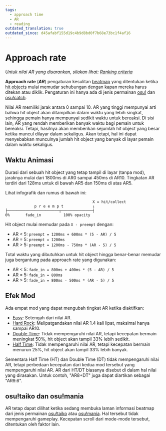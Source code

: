 ```yaml
---
tags:
  - approach time
  - AR
  - reading
outdated_translation: true
outdated_since: d45afabf155d19c4b9d8bd0f7b68e73bc1f4af16
---
```


# Approach rate

*Untuk nilai AR yang disarankan, silakan lihat: [Ranking criteria](/wiki/Ranking_criteria)*

**Approach rate** (***AR***) pengaturan kesulitan [beatmap](/wiki/Beatmap) yang ditentukan ketika [hit objects](/wiki/Gameplay/Hit_object) mulai memudar sehubungan dengan kapan mereka harus ditekan atau diklik. Pengaturan ini hanya ada di jenis permainan [osu!](/wiki/Game_mode/osu!) dan [osu!catch](/wiki/Game_mode/osu!catch).

Nilai AR memiliki jarak antara 0 sampai 10. AR yang tinggi mempunyai arti bahwa hit object akan ditampilkan dalam waktu yang lebih singkat, sehingga pemain hanya mempunyai sedikit waktu untuk bereaksi. Di sisi lain, AR yang rendah memberikan banyak waktu bagi pemain untuk bereaksi. Tetapi, hasilnya akan memberikan sejumlah hit object yang besar ketika muncul dilayar dalam sekaligus. Akan tetapi, hal ini dapat menyebabkan munculnya jumlah hit object yang banyak di layar pemain dalam waktu sekaligus.

## Waktu Animasi

Durasi dari sebuah hit object yang tetap tampil di layar (tanpa mod), jaraknya mulai dari 1800ms di AR0 sampai 450ms di AR10. Tingkatan AR terdiri dari 128ms untuk di bawah AR5 dan 150ms di atas AR5.

Lihat infografik dan rumus di bawah ini:

```
                                       X = hit/collect
             p r e e m p t             ↓
├───────────────────────┬──────────────┤
0%       fade_in          100% opacity
```

Hit object mulai memudar pada `X - preempt` dengan:

- AR < 5: `preempt = 1200ms + 600ms * (5 - AR) / 5`
- AR = 5: `preempt = 1200ms`
- AR > 5: `preempt = 1200ms - 750ms * (AR - 5) / 5`

Total waktu yang dibutuhkan untuk hit object hingga benar-benar memudar juga bergantung pada approach rate yang digunakan: 

- AR < 5: `fade_in = 800ms + 400ms * (5 - AR) / 5`
- AR = 5: `fade_in = 800ms`
- AR > 5: `fade_in = 800ms - 500ms * (AR - 5) / 5`

## Efek Mod

Ada empat mod yang dapat mengubah tingkat AR ketika diaktifkan:

- [Easy](/wiki/Gameplay/Game_modifier/Easy): Setengah dari nilai AR.
- [Hard Rock](/wiki/Gameplay/Game_modifier/Hard_Rock): Melipatgandakan nilai AR 1.4 kali lipat, maksimal hanya sampai AR10.
- [Double Time](/wiki/Gameplay/Game_modifier/Double_Time): Tidak mempengaruhi nilai AR, tetapi kecepatan bermain meningkat 50%, hit object akan tampil 33% lebih sedikit.
- [Half Time](/wiki/Gameplay/Game_modifier/Half_Time): Tidak mempengaruhi nilai AR, tetapi kecepatan bermain menurun 25%, hit object akan tampil 33% lebih banyak.

Sementara Half Time (HT) dan Double Time (DT) tidak mempengaruhi nilai AR, tetapi perbedaan kecepatan dari kedua mod tersebut yang mempengaruhi nilai AR. AR dari HT/DT biasanya disebut di dalam hal nilai yang dirasakan. Untuk contoh, "AR8+DT" juga dapat diartikan sebagai "AR9.6".

## osu!taiko dan osu!mania

AR tetap dapat dilihat ketika sedang membuka laman informasi beatmap dari jenis permainan [osu!taiko](/wiki/Game_mode/osu!taiko) atau [osu!mania](/wiki/Game_mode/osu!mania). Hal tersebut tidak mempengaruhi gameplay. Kecepatan scroll dari mode-mode tersebut, ditentukan oleh faktor lain.

